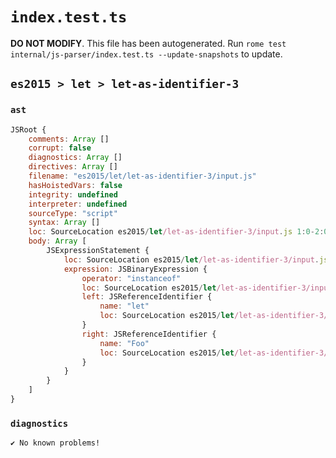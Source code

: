 # `index.test.ts`

**DO NOT MODIFY**. This file has been autogenerated. Run `rome test internal/js-parser/index.test.ts --update-snapshots` to update.

## `es2015 > let > let-as-identifier-3`

### `ast`

```javascript
JSRoot {
	comments: Array []
	corrupt: false
	diagnostics: Array []
	directives: Array []
	filename: "es2015/let/let-as-identifier-3/input.js"
	hasHoistedVars: false
	integrity: undefined
	interpreter: undefined
	sourceType: "script"
	syntax: Array []
	loc: SourceLocation es2015/let/let-as-identifier-3/input.js 1:0-2:0
	body: Array [
		JSExpressionStatement {
			loc: SourceLocation es2015/let/let-as-identifier-3/input.js 1:0-1:18
			expression: JSBinaryExpression {
				operator: "instanceof"
				loc: SourceLocation es2015/let/let-as-identifier-3/input.js 1:0-1:18
				left: JSReferenceIdentifier {
					name: "let"
					loc: SourceLocation es2015/let/let-as-identifier-3/input.js 1:0-1:3 (let)
				}
				right: JSReferenceIdentifier {
					name: "Foo"
					loc: SourceLocation es2015/let/let-as-identifier-3/input.js 1:15-1:18 (Foo)
				}
			}
		}
	]
}
```

### `diagnostics`

```
✔ No known problems!

```
